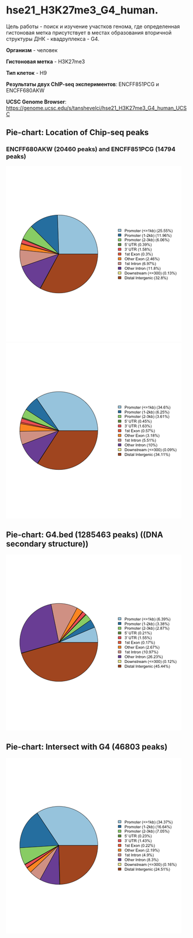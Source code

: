 # hse21_H3K27me3_G4_human.

Цель работы - поиск и изучение участков генома, где
определенная гистоновая метка присутствует в местах образования вторичной структуры ДНК - квадруплекса - G4.

**Организм** - человек

**Гистоновая метка** - H3K27me3

**Тип клеток** - H9

**Результаты двух ChIP-seq экспериментов**: ENCFF851PCG и ENCFF680AKW




**UCSC Genome Browser**: https://genome.ucsc.edu/s/tanshevelci/hse21_H3K27me3_G4_human_UCSC 

## Pie-chart: Location of Chip-seq peaks
### ENCFF680AKW (20460 peaks) and ENCFF851PCG (14794 peaks)
![Alt text](https://github.com/tanshevel/hse21_H3K27me3_G4_human./blob/main/images/chip_seeker.H3K27me3_H9.ENCFF680AKW.hg19filtered.plotAnnoPie.png)![Alt text](https://github.com/tanshevel/hse21_H3K27me3_G4_human./blob/main/images/chip_seeker.H3K27me3_H9.ENCFF851PCG.hg19filtered.plotAnnoPie.png)

## Pie-chart: G4.bed (1285463 peaks)  ((DNA secondary structure))
![Alt text](https://github.com/tanshevel/hse21_H3K27me3_G4_human./blob/main/images/chip_seeker.G4_ALLLL.plotAnnoPie.png)

## Pie-chart: Intersect with G4 (46803 peaks)
![Alt text](https://github.com/tanshevel/hse21_H3K27me3_G4_human./blob/main/images/chip_seeker.!H3K27me3.intersect_with_G4.plotAnnoPie.png)
